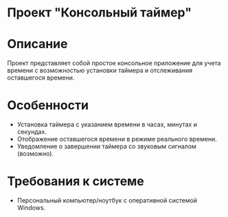 # Проект "Консольный таймер"
# Описание
Проект представляет собой простое консольное приложение для учета времени с возможностью установки таймера и отслеживания оставшегося времени.

# Особенности
- Установка таймера с указанием времени в часах, минутах и секундах.
- Отображение оставшегося времени в режиме реального времени.
- Уведомление о завершении таймера со звуковым сигналом (возможно).

# Требования к системе
- Персональный компьютер/ноутбук с оперативной системой Windows.
